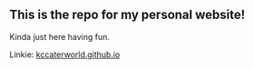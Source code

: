 ## This is the repo for my personal website!

Kinda just here having fun.

Linkie: [kccaterworld.github.io](kccaterworld.github.io)
